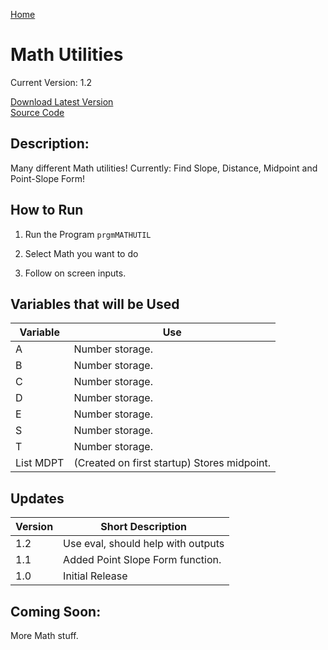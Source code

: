 [Home](http://ti84.chew.pw)

# Math Utilities

Current Version: 1.2

[Download Latest Version](MATHUTIL.8xp)<br/>
[Source Code](https://github.com/Chewsterchew/Ti84-Programs/blob/master/programs/mathutilities/source-code.txt)

## Description:

Many different Math utilities! Currently: Find Slope, Distance, Midpoint and Point-Slope Form!

## How to Run

1) Run the Program `prgmMATHUTIL`

2) Select Math you want to do

3) Follow on screen inputs.

## Variables that will be Used

| Variable  | Use                                         |
| --------- | ------------------------------------------- |
| A         | Number storage.                             |
| B         | Number storage.                             |
| C         | Number storage.                             |
| D         | Number storage.                             |
| E         | Number storage.                             |
| S         | Number storage.                             |
| T         | Number storage.                             |
| List MDPT | (Created on first startup) Stores midpoint. |

## Updates

| Version | Short Description                  |
| ------- | ---------------------------------- |
| 1.2     | Use eval, should help with outputs |
| 1.1     | Added Point Slope Form function.   |
| 1.0     | Initial Release                    |

## Coming Soon:

More Math stuff.
